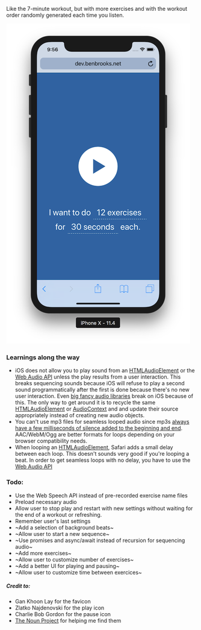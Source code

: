 Like the 7-minute workout, but with more exercises and with the workout order randomly generated each time you listen.

![screenshot](screenshot.png)

### Learnings along the way
* iOS does not allow you to play sound from an [HTMLAudioElement](https://developer.mozilla.org/en-US/docs/Web/HTML/Element/audio) or the [Web Audio API](https://developer.mozilla.org/en-US/docs/Web/API/Web_Audio_API) unless the play results from a user interaction. This breaks sequencing sounds because iOS will refuse to play a second sound programmatically after the first is done because there's no new user interaction. Even [big fancy audio libraries](https://howlerjs.com/) break on iOS because of this. The only way to get around it is to recycle the same [HTMLAudioElement](https://developer.mozilla.org/en-US/docs/Web/HTML/Element/audio) or [AudioContext](https://developer.mozilla.org/en-US/docs/Web/API/AudioContext) and and update their source appropriately instead of creating new audio objects.
* You can't use mp3 files for seamless looped audio since mp3s [always have a few milliseconds of silence added to the beginning and end](http://lame.sourceforge.net/tech-FAQ.txt). AAC/WebM/Ogg are better formats for loops depending on your browser compatibility needs.
* When looping an [HTMLAudioElement](https://developer.mozilla.org/en-US/docs/Web/HTML/Element/audio), Safari adds a small delay between each loop. This doesn't sounds very good if you're looping a beat. In order to get seamless loops with no delay, you have to use the [Web Audio API](https://developer.mozilla.org/en-US/docs/Web/API/Web_Audio_API)

### Todo:
* Use the Web Speech API instead of pre-recorded exercise name files
* Preload necessary audio
* Allow user to stop play and restart with new settings without waiting for the end of a workout or refreshing.
* Remember user's last settings
* ~Add a selection of background beats~
* ~Allow user to start a new sequence~
* ~Use promises and async/await instead of recursion for sequencing audio~
* ~Add more exercises~
* ~Allow user to customize number of exercises~
* ~Add a better UI for playing and pausing~
* ~Allow user to customize time between exercices~

##### Credit to: 
* Gan Khoon Lay for the favicon
* Zlatko Najdenovski for the play icon
* Charlie Bob Gordon for the pause icon
* [The Noun Project](https://thenounproject.com) for helping me find them
